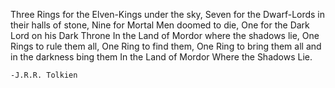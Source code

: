 Three Rings for the Elven-Kings under the sky,
Seven for the Dwarf-Lords in their halls of stone,
	Nine for Mortal Men doomed to die,
  One for the Dark Lord on his Dark Throne
In the Land of Mordor where the shadows lie,
	One Rings to rule them all,
	One Ring to find them,
	One Ring to bring them all
   and in the darkness bing them
In the Land of Mordor Where the Shadows Lie.

	-J.R.R. Tolkien
